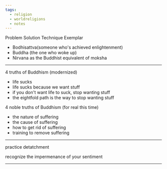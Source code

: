 ```yaml
---
tags:
  - religion
  - worldreligions
  - notes
---
```


Problem
Solution
Technique
Exemplar
- Bodhisattva(someone who's achieved enlightenment)
- Buddha (the one who woke up)
- Nirvana as the Buddhist equivalent of moksha

---

4 truths of Buddhism (modernized)

- life sucks
- life sucks because we want stuff
- if you don't want life to suck, stop wanting stuff
- the eightfold path is the way to stop wanting stuff

4 noble truths of Buddhism (for real this time)
- the nature of suffering
- the cause of suffering
- how to get rid of suffering
- training to remove suffering

---

practice detatchment

recognize the impermenance of your sentiment

---


